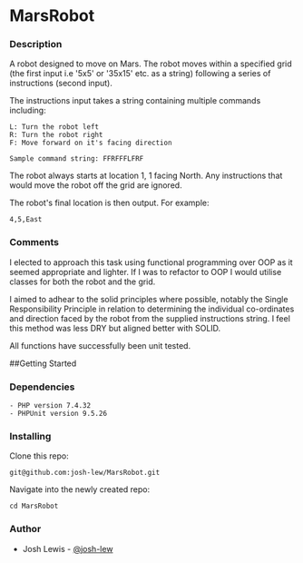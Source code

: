 # MarsRobot

### Description 
A robot designed to move on Mars. The robot moves within a specified grid (the first input i.e '5x5' or '35x15' etc. as a string) following a series of instructions (second input).

The instructions input takes a string containing multiple commands including:
```
L: Turn the robot left
R: Turn the robot right
F: Move forward on it's facing direction
```

```
Sample command string: FFRFFFLFRF
```

The robot always starts at location 1, 1 facing North. Any instructions that would move the robot off the grid are ignored.

The robot's final location is then output. For example:

```
4,5,East
```
### Comments
I elected to approach this task using functional programming over OOP as it seemed appropriate and lighter. If I was to refactor to OOP I would utilise classes for both the robot and the grid.

I aimed to adhear to the solid principles where possible, notably the Single Responsibility Principle in relation to determining the individual co-ordinates and direction faced by the robot from the supplied instructions string. I feel this method was less DRY but aligned better with SOLID. 

All functions have successfully been unit tested.

##Getting Started 

### Dependencies 

``` 
- PHP version 7.4.32 
- PHPUnit version 9.5.26
```

### Installing
Clone this repo:
```
git@github.com:josh-lew/MarsRobot.git
```
Navigate into the newly created repo:
```
cd MarsRobot
```

### Author
- Josh Lewis - [@josh-lew](https://github.com/josh-lew)
